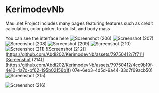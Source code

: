# KerimodevNb

  Maui.net Project includes many pages featuring features such as credit calculation, color picker, to-do list, and body mass  

You can see the interface here
![Screenshot (206)](https://github.com/Abdi202/KerimodevNb/assets/79750412/000effe4-b091-4307-a39d-684a4c943cae)
![Screenshot (207)](https://github.com/Abdi202/KerimodevNb/assets/79750412/ce555532-3fc3-452f-8fff-06f3750578b4)
![Screenshot (208)](https://github.com/Abdi202/KerimodevNb/assets/79750412/1b659217-5cc9-4333-8149-bcd4a461aa35)
![Screenshot (209)](https://github.com/Abdi202/KerimodevNb/assets/79750412/86f884ae-e712-431c-9338-fd83191fb71e)
![Screenshot (210)](https://github.com/Abdi202/KerimodevNb/assets/79750412/7820a3f5-a208-4722-b124-a6c62bda5224)
![Screenshot (211)](https://github.com/Abdi202/KerimodevNb/assets/79750412/9c9fcdb6-446a-48f7-b9d5-1934255825b3)
![Screenshot (212)](https://github.com/Abdi202/KerimodevNb/assets/79750412/7f711![Screenshot (214)](https://github.com/Abdi202/KerimodevNb/assets/79750412/4cc9b19f-4e10-4a7d-bf62-195b02156b1f)
07e-6eb3-4d5d-9a44-33d7f69acb50)
![Screenshot (215)](https://github.com/Abdi202/KerimodevNb/assets/79750412/5b518770-dd2c-400d-9b4f-fb3265495cb6)

![Screenshot (216)](https://github.com/Abdi202/KerimodevNb/assets/79750412/df06fddd-affe-47a8-affc-f7741e031275)

